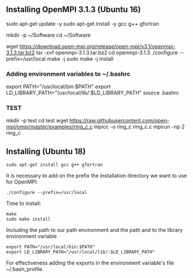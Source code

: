
## Installing OpenMPI 3.1.3  (Ubuntu 16)

sudo apt-get update -y
sudo apt-get install -y gcc g++ gfortran

mkdir -p ~/Software
cd ~/Software

wget https://download.open-mpi.org/release/open-mpi/v3.1/openmpi-3.1.3.tar.bz2
tar -xvf openmpi-3.1.3.tar.bz2
cd openmpi-3.1.3
./configure --prefix=/usr/local
make -j
sudo make -j install

### Adding environment variables to ~/.bashrc

export PATH="/usr/local/bin:$PATH"
export LD_LIBRARY_PATH="/usr/local/lib/:$LD_LIBRARY_PATH"
source .bashrc

### TEST
mkdir -p test
cd test
wget https://raw.githubusercontent.com/open-mpi/ompi/master/examples/ring_c.c
mpicc -o ring_c ring_c.c
mpirun -np 2 ring_c

## Installing (Ubuntu 18)

```
sudo apt-get install gcc g++ gfortran
```

It is necessary to add on the prefix the installation directory we want to use for OpenMPI.

```./configure --prefix=/usr/local```

Time to install:

```
make
sudo make install
```

Including the path to our path environment and the path and to the library environment variable

```
export PATH="/usr/local/bin:$PATH"
export LD_LIBRARY_PATH="/usr/local/lib/:$LD_LIBRARY_PATH"
```

For effectiveness adding the exports in the environment variable's file ~/.bash_profile.

